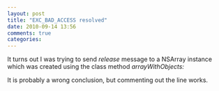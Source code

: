 ```yaml
---
layout: post
title: "EXC_BAD_ACCESS resolved"
date: 2010-09-14 13:56
comments: true
categories: 
---
```


It turns out I was trying to send *release* message to a NSArray instance which was created using the class method *arrayWithObjects:*


It is probably a wrong conclusion, but commenting out the line works.

